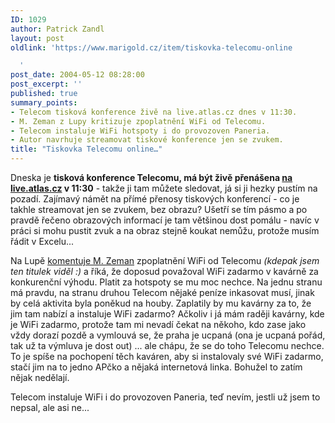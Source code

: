 ```yaml
---
ID: 1029
author: Patrick Zandl
layout: post
oldlink: 'https://www.marigold.cz/item/tiskovka-telecomu-online

  '
post_date: 2004-05-12 08:28:00
post_excerpt: ''
published: true
summary_points:
- Telecom tisková konference živě na live.atlas.cz dnes v 11:30.
- M. Zeman z Lupy kritizuje zpoplatnění WiFi od Telecomu.
- Telecom instaluje WiFi hotspoty i do provozoven Paneria.
- Autor navrhuje streamovat tiskové konference jen se zvukem.
title: "Tiskovka Telecomu online…"
---
```


<p>
Dneska je <STRONG>tisková konference Telecomu, má být živě přenášena </STRONG><A href="http://live.atlas.cz/" target=_blank><STRONG>na live.atlas.cz</STRONG></A><STRONG> v 11:30</STRONG>&#160;- takže ji tam můžete sledovat, já si ji hezky pustím na pozadí. Zajímavý námět na přímé přenosy tiskových konferencí - co je takhle streamovat jen se zvukem, bez obrazu? Ušetří se tím pásmo a po pravdě řečeno obrazových informací je tam většinou dost pomálu - navíc v práci si mohu pustit zvuk a na obraz stejně koukat nemůžu, protože musím řádit v Excelu...</p>

<p>
Na Lupě <A href="http://www.lupa.cz/clanek.php3?show=3372" target=_blank>komentuje M. Zeman</A> zpoplatnění WiFi od Telecomu <EM>(kdepak jsem ten titulek&#160;viděl :)</EM>&#160;a říká, že doposud považoval WiFi zadarmo v kavárně za konkurenční výhodu. Platit za hotspoty se mu moc nechce. Na jednu stranu má pravdu, na stranu druhou Telecom nějaké peníze inkasovat musí, jinak by celá aktivita byla poněkud na houby. Zaplatily by mu kavárny za to, že jim tam nabízí a instaluje WiFi zadarmo? Ačkoliv i já mám raději kavárny, kde je WiFi zadarmo, protože tam mi nevadí čekat na někoho, kdo zase jako vždy dorazí pozdě a vymlouvá se, že praha je ucpaná (ona je ucpaná pořád, tak už ta výmluva je dost out) ... ale chápu, že se do toho Telecomu nechce. To je spíše na pochopení těch kaváren, aby si instalovaly své WiFi zadarmo, stačí jim na to jedno APčko a nějaká internetová linka. Bohužel to zatím nějak nedělají. </p>

<p>
Telecom instaluje WiFi i do provozoven Paneria, teď nevím, jestli už jsem to nepsal, ale asi ne...</p>